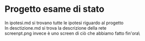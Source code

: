 # Progetto esame di stato

In ipotesi.md si trovano tutte le ipotesi riguardo al progetto\
In desctizione.md si trova la descrizione della rete\
screenpt.png invece è uno screen di ciò che abbiamo fatto fin'ora\
